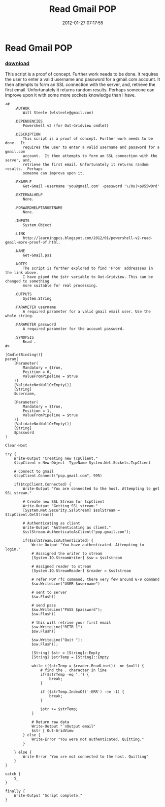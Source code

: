 ﻿---
pid:            3195
parent:         0
children:       
poster:         Will Steele
title:          Read Gmail POP 
date:           2012-01-27 07:17:55
description:    This script is a proof of concept. Further work needs to be done.  It requires the user to enter a valid username and password for a gmail.com account.  It then attempts to form an SSL connection with the server, and, retrieve the first email. Unfortunately it returns random results.  Perhaps someone can improve upon it with some more sockets knowledge than I have.
format:         posh
---

# Read Gmail POP 

### [download](3195.ps1)  

This script is a proof of concept. Further work needs to be done.  It requires the user to enter a valid username and password for a gmail.com account.  It then attempts to form an SSL connection with the server, and, retrieve the first email. Unfortunately it returns random results.  Perhaps someone can improve upon it with some more sockets knowledge than I have.

```posh
<#
	.AUTHOR
		Will Steele (wlsteele@gmail.com)

	.DEPENDENCIES
		Powershell v2 (for Out-Gridview cmdlet)

	.DESCRIPTION
		This script is a proof of concept. Further work needs to be done.  It 
		requires the user to enter a valid username and password for a gmail.com 
		account.  It then attempts to form an SSL connection with the server, and, 
		retrieve the first email. Unfortunately it returns random results.  Perhaps 
		someone can improve upon it.
	
	.EXAMPLE
		Get-Gmail -username 'you@gmail.com' -password '\/0u|>p@55w0rd'
	
	.EXTERNALHELP
		None.
		
	.FORWARDHELPTARGETNAME
		None.
		
	.INPUTS
		System.Object
		
	.LINK
		http://learningpcs.blogspot.com/2012/01/powershell-v2-read-gmail-more-proof-of.html.
		
	.NAME
		Get-Gmail.ps1
		
	.NOTES
		The script is further explored to find 'From' addressses in the link above.
		I have piped the $str variable to Out-Gridview. This can be changed to something
		more suitable for real processing.
		
	.OUTPUTS
		System.String
		
	.PARAMETER username
		A required parameter for a valid gmail email user. Use the whole string.
		
	.PARAMETER password
		A required parameter for the account password.
	
	.SYNOPSIS
		Read .
#>

[CmdletBinding()]
param(
	[Parameter(
		Mandatory = $true,
		Position = 0,
		ValueFromPipeline = $true
	)]
	[ValidateNotNullOrEmpty()]
	[String]
	$username,
	
	[Parameter(
		Mandatory = $true,
		Position = 1,
		ValueFromPipeline = $true
	)]
	[ValidateNotNullOrEmpty()]
	[String]
	$password
)

Clear-Host 

try {
	Write-Output "Creating new TcpClient."
	$tcpClient = New-Object -TypeName System.Net.Sockets.TcpClient
	
	# Connect to gmail
	$tcpClient.Connect("pop.gmail.com", 995)
	
	if($tcpClient.Connected) {
		Write-Output "You are connected to the host. Attempting to get SSL stream."
		
		# Create new SSL Stream for tcpClient
		Write-Output "Getting SSL stream."
		[System.Net.Security.SslStream] $sslStream = $tcpClient.GetStream()
		
		# Authenticating as client
		Write-Output "Authenticating as client."		
		$sslStream.AuthenticateAsClient("pop.gmail.com");
		
		if($sslStream.IsAuthenticated) {
			Write-Output "You have authenticated. Attempting to login."
			# Asssigned the writer to stream 
			[System.IO.StreamWriter] $sw = $sslstream
			
			# Assigned reader to stream
			[System.IO.StreamReader] $reader = $sslstream
			
			# refer POP rfc command, there very few around 6-9 command
			$sw.WriteLine("USER $username")
			
			# sent to server
			$sw.Flush()
			
			# send pass
			$sw.WriteLine("PASS $password");
			$sw.Flush()
			
			# this will retrive your first email
			$sw.WriteLine("RETR 1")
			$sw.Flush()
			
			$sw.WriteLine("Quit ");
			$sw.Flush();
			
			[String] $str = [String]::Empty
			[String] $strTemp = [String]::Empty

			while (($strTemp = $reader.ReadLine()) -ne $null) {
				# find the . character in line
				if($strTemp -eq '.') {
					break;
				}

				if ($strTemp.IndexOf('-ERR') -ne -1) {
					break;
				}
					
				$str += $strTemp;
			}
			
			# Return raw data
			Write-Output "`nOutput email"
			$str | Out-GridView
		} else { 
			Write-Error "You were not authenticated. Quitting."
		}
		
	} else {
		Write-Error "You are not connected to the host. Quitting"
	}
}

catch {
	$_
}

finally {
	Write-Output "Script complete."
}
```
